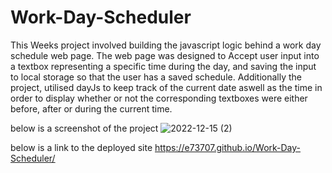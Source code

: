 # Work-Day-Scheduler

This Weeks project involved building the javascript logic behind a work day schedule web page. The web page was designed to Accept user input into a textbox representing a specific time during the day, and saving the input to local storage so that the user has a saved schedule. Additionally the project, utilised dayJs to keep track of the current date aswell as the time in order to display whether or not the corresponding textboxes were either before, after or during the current time. 

below is a screenshot of the project 
![2022-12-15 (2)](https://user-images.githubusercontent.com/94885681/207813268-40f2a1ea-01ec-452d-97ec-5f40249f7798.png)

below is a link to the deployed site 
https://e73707.github.io/Work-Day-Scheduler/
